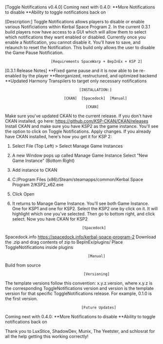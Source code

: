 
[Toggle Notifications v0.4.0]
Coming next with 0.4.0:
**More Notifications to disable
**Ability to toggle notifications back on 

[Description:] Toggle Notifications allows players to disable or enable various Notificiations within Kerbal Space Program 2. In the current 0.3.1 build players now have access to a GUI which will allow them to select which notifications they want enabled or disabled. Currently once you enable a Notification, you cannot disable it. You'll have to save, and relaunch to reset the Notification. This build only allows the user to disable the Game Pause Notification. 

                         [Requirements SpaceWarp + BepInEx + KSP 2]

[0.3.1 Release Notes]
**Fixed game pause and it is now able to be re-enabled by the player
**Reorganized, restructured, and optimized backend
**Updated Harmony Transpilers to target only necessary notifications

                                      [INSTALLATION:]

                               [CKAN]  [Spacedock]  [Manual]

                                         [CKAN] 
 Make sure you've updated CKAN to the current release. If you don't have CKAN installed, go here: https://github.com/KSP-CKAN/CKAN/releases Install CKAN and make sure you have KSP2 as the game instance. You'll see the option to click on Toggle Notifications. Apply changes.
If you already have CKAN installed, here's how you get it for KSP 2:

1. Select File (Top Left) > Select Manage Game Instances
2. A new Window pops up called Manage Game Instance Select "New Game Instance" (Bottom Right)
3. Add instance to CKAN
4. C:/Program Files (x86)/Steam/steamapps/common/Kerbal Space Program 2/KSP2_x62.exe
5. Click Open
6. It returns to Manage Game Instance. You'll see both Game Instance. One for KSP1 
   and one for KSP2. Select the KSP2 one by click on it. It will highlight which 
   one you've selected. Then go to bottom right, and click select. Now you have 
   CKAN for KSP2

                                       [Spacedock]
Spacedock.info https://spacedock.info/kerbal-space-program-2 Download the .zip and drag contents of zip to BepInEx/plugins/ Place ToggleNotifications inside plugins

                                          [Manual]
 Build from source


                                        [Versioning] 
The template versions follow this convention: x.y.z.version, where x.y.z is the corresponding ToggleNotifications version and version is the template version for that specific ToggleNotifications release. For example, 0.1.0 is the first version.


                                       [Future Updates]
Coming next with 0.4.0:
**More Notifications to disable
**Ability to toggle notifications back on 


Thank you to LuxStice, ShadowDev, Munix, The Yeetster, and schlosrat for all the help getting this working correctly!
